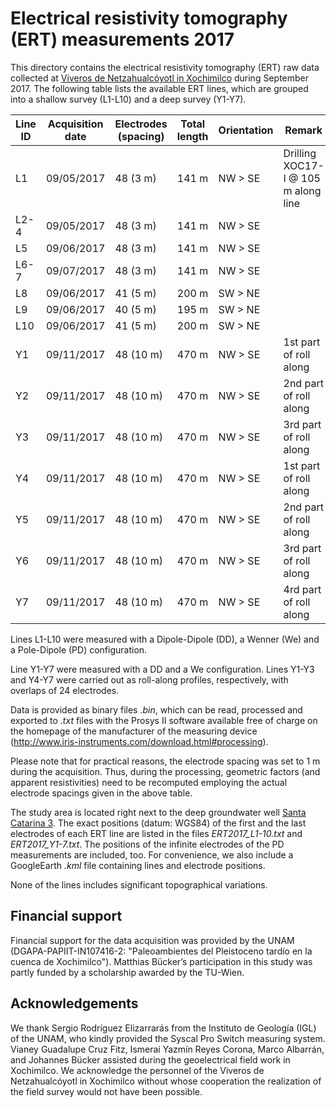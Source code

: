 # Electrical resistivity tomography (ERT) measurements 2017

This directory contains the electrical resistivity tomography (ERT) raw data collected at [Viveros de Netzahualcóyotl in Xochimilco](https://goo.gl/maps/K7xEC44MdnQno9CG8) during September 2017. The following table lists the available ERT lines, which are grouped into a shallow survey (L1-L10) and a deep survey (Y1-Y7).

| Line ID | Acquisition date | Electrodes (spacing) | Total length | Orientation | Remark |
| --- | --- | --- | --- | --- | --- |
| L1 | 09/05/2017 | 48 (3 m) | 141 m | NW > SE | Drilling XOC17-I @ 105 m along line |
| L2-4 | 09/05/2017 | 48 (3 m) | 141 m | NW > SE | |
| L5 | 09/06/2017 | 48 (3 m) | 141 m | NW > SE | |
| L6-7 | 09/07/2017 | 48 (3 m) | 141 m | NW > SE | |
| L8 | 09/06/2017 | 41 (5 m) | 200 m | SW > NE | |
| L9 | 09/06/2017 | 40 (5 m) | 195 m | SW > NE | |
| L10 | 09/06/2017 | 41 (5 m) | 200 m | SW > NE | |
| Y1 | 09/11/2017 | 48 (10 m) | 470 m | NW > SE | 1st part of roll along |
| Y2 | 09/11/2017 | 48 (10 m) | 470 m | NW > SE | 2nd part of roll along |
| Y3 | 09/11/2017 | 48 (10 m) | 470 m | NW > SE | 3rd part of roll along |
| Y4 | 09/11/2017 | 48 (10 m) | 470 m | NW > SE | 1st part of roll along |
| Y5 | 09/11/2017 | 48 (10 m) | 470 m | NW > SE | 2nd part of roll along |
| Y6 | 09/11/2017 | 48 (10 m) | 470 m | NW > SE | 3rd part of roll along |
| Y7 | 09/11/2017 | 48 (10 m) | 470 m | NW > SE | 4rd part of roll along |

Lines L1-L10 were measured with a Dipole-Dipole (DD), a Wenner (We) and a Pole-Dipole (PD) configuration.

Line Y1-Y7 were measured with a DD and a We configuration. Lines Y1-Y3 and Y4-Y7 were carried out as roll-along profiles, respectively, with overlaps of 24 electrodes.

Data is provided as binary files *.bin*, which can be read, processed and exported to *.txt* files with the Prosys II software available free of charge on the homepage of the manufacturer of the measuring device (http://www.iris-instruments.com/download.html#processing).

Please note that for practical reasons, the electrode spacing was set to 1 m during the acquisition. Thus, during the processing, geometric factors (and apparent resistivities) need to be recomputed employing the actual electrode spacings given in the above table.

The study area is located right next to the deep groundwater well [Santa Catarina 3](https://goo.gl/maps/Q2ooHxkMeXRhmgLB8). The exact positions (datum: WGS84) of the first and the last electrodes of each ERT line are listed in the files *ERT2017_L1-10.txt* and *ERT2017_Y1-7.txt*. The positions of the infinite electrodes of the PD measurements are included, too. For convenience, we also include a GoogleEarth *.kml* file containing lines and electrode positions.

None of the lines includes significant topographical variations.

## Financial support

Financial support for the data acquisition was provided by the UNAM (DGAPA-PAPIIT-IN107416-2: "Paleoambientes del Pleistoceno tardío en la cuenca de Xochimilco"). Matthias Bücker’s participation in this study was partly funded by a scholarship awarded  by the TU-Wien.

## Acknowledgements

We thank Sergio Rodríguez Elizarrarás from the Instituto de Geología (IGL) of the UNAM, who kindly provided the Syscal Pro Switch measuring system. Vianey Guadalupe Cruz Fitz, Ismerai Yazmín Reyes Corona, Marco Albarrán, and Johannes Bücker assisted during the geoelectrical field work in Xochimilco. We acknowledge the personnel of the Viveros de Netzahualcóyotl in Xochimilco without whose cooperation the realization of the field survey would not have been possible.
